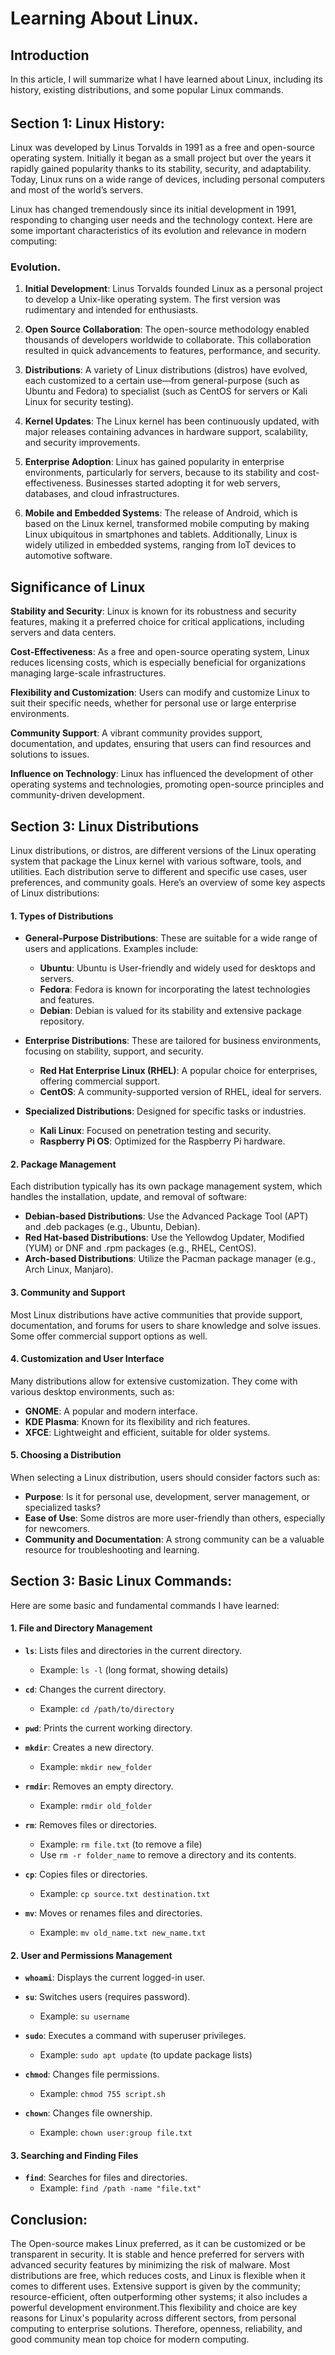 # Learning About Linux.

## Introduction

In this article, I will summarize what I have learned about Linux, including its history, existing distributions, and some popular Linux commands.

###### 

##  Section 1: Linux History:
Linux was developed by Linus Torvalds in 1991 as a free and open-source operating system. Initially it began as a small project but over the years it rapidly gained popularity thanks to its stability, security, and adaptability. Today, Linux runs on a wide range of devices, including personal computers and most of the world’s servers.

Linux has changed tremendously since its initial development in 1991, responding to changing user needs and the technology context. Here are some important characteristics of its evolution and relevance in modern computing:

### Evolution.

1. **Initial Development**: Linus Torvalds founded Linux as a personal project to develop a Unix-like operating system. The first version was rudimentary and intended for enthusiasts.

2. **Open Source Collaboration**: The open-source methodology enabled thousands of developers worldwide to collaborate. This collaboration resulted in quick advancements to features, performance, and security.

3. **Distributions**: A variety of Linux distributions (distros) have evolved, each customized to a certain use—from general-purpose (such as Ubuntu and Fedora) to specialist (such as CentOS for servers or Kali Linux for security testing).

4. **Kernel Updates**: The Linux kernel has been continuously updated, with major releases containing advances in hardware support, scalability, and security improvements.

5. **Enterprise Adoption**: Linux has gained popularity in enterprise environments, particularly for servers, because to its stability and cost-effectiveness. Businesses started adopting it for web servers, databases, and cloud infrastructures.

6. **Mobile and Embedded Systems**: The release of Android, which is based on the Linux kernel, transformed mobile computing by making Linux ubiquitous in smartphones and tablets. Additionally, Linux is widely utilized in embedded systems, ranging from IoT devices to automotive software.

## Significance of Linux

**Stability and Security**: Linux is known for its robustness and security features, making it a preferred choice for critical applications, including servers and data centers.

**Cost-Effectiveness**: As a free and open-source operating system, Linux reduces licensing costs, which is especially beneficial for organizations managing large-scale infrastructures.

**Flexibility and Customization**: Users can modify and customize Linux to suit their specific needs, whether for personal use or large enterprise environments.

**Community Support**: A vibrant community provides support, documentation, and updates, ensuring that users can find resources and solutions to issues.

**Influence on Technology**: Linux has influenced the development of other operating systems and technologies, promoting open-source principles and community-driven development.

## Section 3: Linux Distributions

Linux distributions, or distros, are different versions of the Linux operating system that package the Linux kernel with various software, tools, and utilities. Each distribution serve to different and specific use cases, user preferences, and community goals. Here’s an overview of some key aspects of Linux distributions:

#### 1. **Types of Distributions**

- **General-Purpose Distributions**: These are suitable for a wide range of users and applications. Examples include:
  - **Ubuntu**: Ubuntu is User-friendly and widely used for desktops and servers.
  - **Fedora**: Fedora is known for incorporating the latest technologies and features.
  - **Debian**: Debian is valued for its stability and extensive package repository.

- **Enterprise Distributions**: These are tailored for business environments, focusing on stability, support, and security.
  - **Red Hat Enterprise Linux (RHEL)**: A popular choice for enterprises, offering commercial support.
  - **CentOS**: A community-supported version of RHEL, ideal for servers.

- **Specialized Distributions**: Designed for specific tasks or industries.
  - **Kali Linux**: Focused on penetration testing and security.
  - **Raspberry Pi OS**: Optimized for the Raspberry Pi hardware.


#### 2. **Package Management**

Each distribution typically has its own package management system, which handles the installation, update, and removal of software:

- **Debian-based Distributions**: Use the Advanced Package Tool (APT) and .deb packages (e.g., Ubuntu, Debian).
- **Red Hat-based Distributions**: Use the Yellowdog Updater, Modified (YUM) or DNF and .rpm packages (e.g., RHEL, CentOS).
- **Arch-based Distributions**: Utilize the Pacman package manager (e.g., Arch Linux, Manjaro).

#### 3. **Community and Support**

Most Linux distributions have active communities that provide support, documentation, and forums for users to share knowledge and solve issues. Some offer commercial support options as well.

#### 4. **Customization and User Interface**

Many distributions allow for extensive customization. They come with various desktop environments, such as:

- **GNOME**: A popular and modern interface.
- **KDE Plasma**: Known for its flexibility and rich features.
- **XFCE**: Lightweight and efficient, suitable for older systems.

#### 5. **Choosing a Distribution**

When selecting a Linux distribution, users should consider factors such as:

- **Purpose**: Is it for personal use, development, server management, or specialized tasks?
- **Ease of Use**: Some distros are more user-friendly than others, especially for newcomers.
- **Community and Documentation**: A strong community can be a valuable resource for troubleshooting and learning.


## Section 3: Basic Linux Commands:

Here are some basic and fundamental commands I have learned:

#### 1. **File and Directory Management**

- **`ls`**: Lists files and directories in the current directory.
  - Example: `ls -l` (long format, showing details)

- **`cd`**: Changes the current directory.
  - Example: `cd /path/to/directory`

- **`pwd`**: Prints the current working directory.

- **`mkdir`**: Creates a new directory.
  - Example: `mkdir new_folder`

- **`rmdir`**: Removes an empty directory.
  - Example: `rmdir old_folder`

- **`rm`**: Removes files or directories.
  - Example: `rm file.txt` (to remove a file)
  - Use `rm -r folder_name` to remove a directory and its contents.

- **`cp`**: Copies files or directories.
  - Example: `cp source.txt destination.txt`

- **`mv`**: Moves or renames files and directories.
  - Example: `mv old_name.txt new_name.txt`

#### 2. **User and Permissions Management**

- **`whoami`**: Displays the current logged-in user.

- **`su`**: Switches users (requires password).
  - Example: `su username`

- **`sudo`**: Executes a command with superuser privileges.
  - Example: `sudo apt update` (to update package lists)

- **`chmod`**: Changes file permissions.
  - Example: `chmod 755 script.sh`

- **`chown`**: Changes file ownership.
  - Example: `chown user:group file.txt`

#### 3. **Searching and Finding Files**

- **`find`**: Searches for files and directories.
  - Example: `find /path -name "file.txt"`
  

## Conclusion:

The Open-source makes Linux preferred, as it can be customized or be transparent in security. It is stable and hence preferred for servers with advanced security features by minimizing the risk of malware. Most distributions are free, which reduces costs, and Linux is flexible when it comes to different uses. Extensive support is given by the community; resource-efficient, often outperforming other systems; it also includes a powerful development environment.This flexibility and choice are key reasons for Linux's popularity across different sectors, from personal computing to enterprise solutions. Therefore, openness, reliability, and good community mean top choice for modern computing.

